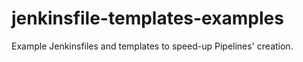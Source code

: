 # jenkinsfile-templates-examples
Example Jenkinsfiles and templates to speed-up Pipelines' creation.
